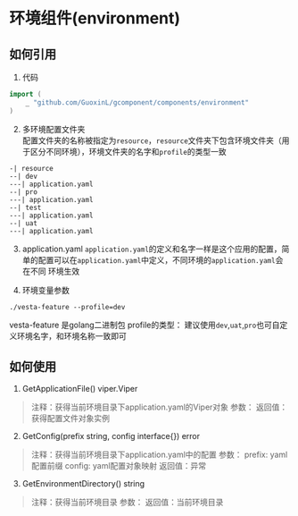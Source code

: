 # 环境组件(environment)
## 如何引用
1. 代码
```go
import (
    _ "github.com/GuoxinL/gcomponent/components/environment"
)
```
2. 多环境配置文件夹  
配置文件夹的名称被指定为`resource`，`resource`文件夹下包含环境文件夹（用于区分不同环境），环境文件夹的名字和`profile`的类型一致  
```
-| resource
--| dev
---| application.yaml
--| pro
---| application.yaml
--| test
---| application.yaml
--| uat
---| application.yaml
```

3. application.yaml
`application.yaml`的定义和名字一样是这个应用的配置，简单的配置可以在`application.yaml`中定义，不同环境的`application.yaml`会在不同
环境生效  

4. 环境变量参数
```
./vesta-feature --profile=dev
```
vesta-feature 是golang二进制包
profile的类型：
建议使用`dev`,`uat`,`pro`也可自定义环境名字，和环境名称一致即可

## 如何使用
1. GetApplicationFile() viper.Viper  
>注释：获得当前环境目录下application.yaml的Viper对象
>参数：
>返回值：获得配置文件对象实例

2. GetConfig(prefix string, config interface{}) error  
>注释：获得当前环境目录下application.yaml中的配置
>参数：
>    prefix: yaml配置前缀
>    config: yaml配置对象映射
>返回值：异常

3. GetEnvironmentDirectory() string  
>注释：获得当前环境目录
>参数：
>返回值：当前环境目录